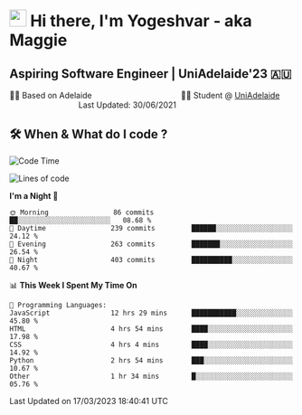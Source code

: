 <h1><img src="https://emojis.slackmojis.com/emojis/images/1531849430/4246/blob-sunglasses.gif?1531849430" width="30"/> Hi there, I'm Yogeshvar - aka Maggie</h1>

## Aspiring Software Engineer | UniAdelaide'23 🇦🇺  
🏂🏻  Based on Adelaide &nbsp;&nbsp;&nbsp;&nbsp;&nbsp;&nbsp;&nbsp;&nbsp;&nbsp;&nbsp;&nbsp;&nbsp;&nbsp;&nbsp;&nbsp;&nbsp;&nbsp;&nbsp;&nbsp;&nbsp;&nbsp;&nbsp;&nbsp;&nbsp;&nbsp;&nbsp;&nbsp;&nbsp;&nbsp;&nbsp;&nbsp;&nbsp;&nbsp;&nbsp;&nbsp;&nbsp;&nbsp;&nbsp;&nbsp;👨‍💻 Student @ [UniAdelaide](https://www.adelaide.edu.au)   &nbsp;&nbsp;&nbsp;&nbsp;&nbsp;&nbsp;&nbsp;&nbsp;&nbsp;&nbsp;&nbsp;&nbsp;&nbsp;&nbsp;&nbsp;&nbsp;&nbsp;&nbsp;&nbsp;&nbsp;&nbsp;&nbsp;&nbsp;&nbsp;&nbsp;&nbsp;&nbsp;&nbsp;&nbsp;&nbsp;&nbsp;Last Updated: 30/06/2021

## 🛠 When & What do I code ?  

<!--START_SECTION:waka-->
![Code Time](http://img.shields.io/badge/Code%20Time-2%2C010%20hrs%2050%20mins-blue)

![Lines of code](https://img.shields.io/badge/From%20Hello%20World%20I%27ve%20Written-3.6%20million%20lines%20of%20code-blue)

**I'm a Night 🦉** 

```text
🌞 Morning                86 commits          ██░░░░░░░░░░░░░░░░░░░░░░░   08.68 % 
🌆 Daytime                239 commits         ██████░░░░░░░░░░░░░░░░░░░   24.12 % 
🌃 Evening                263 commits         ███████░░░░░░░░░░░░░░░░░░   26.54 % 
🌙 Night                  403 commits         ██████████░░░░░░░░░░░░░░░   40.67 % 
```


📊 **This Week I Spent My Time On** 

```text
💬 Programming Languages: 
JavaScript               12 hrs 29 mins      ███████████░░░░░░░░░░░░░░   45.80 % 
HTML                     4 hrs 54 mins       ████░░░░░░░░░░░░░░░░░░░░░   17.98 % 
CSS                      4 hrs 4 mins        ████░░░░░░░░░░░░░░░░░░░░░   14.92 % 
Python                   2 hrs 54 mins       ███░░░░░░░░░░░░░░░░░░░░░░   10.67 % 
Other                    1 hr 34 mins        █░░░░░░░░░░░░░░░░░░░░░░░░   05.76 % 
```


 Last Updated on 17/03/2023 18:40:41 UTC
<!--END_SECTION:waka-->
